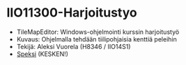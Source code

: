 # IIO11300-Harjoitustyo
* TileMapEditor: Windows-ohjelmointi kurssin harjoitustyö
* Kuvaus: Ohjelmalla tehdään tiilipohjaisia kenttiä peleihin
* Tekijä: Aleksi Vuorela (H8346 / IIO14S1)
* [Speksi](https://github.com/vuoale/IIO11300-Harjoitustyo/wiki/Speksi) (KESKEN!)
